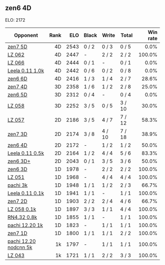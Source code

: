 ## zen6 4D ##

ELO: 2172

Opponent | Rank | ELO | Black | Write | Total | Win rate
---------|-----:|----:|-------|-------|-------|-------:
[zen7 5D](zen7%205D.md) | 4D | 2543 | 0 / 2 | 0 / 3 | 0 / 5 | 0.0%
[LZ 062](LZ%20062.md) | 4D | 2447 | - | 2 / 2 | 2 / 2 | 100.0%
[LZ 066](LZ%20066.md) | 4D | 2444 | 0 / 1 | - | 0 / 1 | 0.0%
[Leela 0.11 1.0k](Leela%200.11%201.0k.md) | 4D | 2442 | 0 / 6 | 0 / 2 | 0 / 8 | 0.0%
[zen6 6D](zen6%206D.md) | 4D | 2416 | 1 / 3 | 1 / 4 | 2 / 7 | 28.6%
[zen7 4D](zen7%204D.md) | 3D | 2358 | 1 / 6 | 1 / 2 | 2 / 8 | 25.0%
[zen6 5D](zen6%205D.md) | 3D | 2312 | 0 / 4 | - | 0 / 4 | 0.0%
[LZ 058](LZ%20058.md) | 3D | 2252 | 3 / 5 | 0 / 5 | 3 / 10 | 30.0%
[LZ 057](LZ%20057.md) | 2D | 2186 | 3 / 5 | 4 / 7 | 7 / 12 | 58.3%
[zen7 3D](zen7%203D.md) | 2D | 2174 | 3 / 8 | 4 / 10 | 7 / 18 | 38.9%
[zen6 4D](zen6%204D.md) | 2D | 2172 | - | 1 / 2 | 1 / 2 | 50.0%
[Leela 0.11 0.5k](Leela%200.11%200.5k.md) | 2D | 2164 | 1 / 2 | 4 / 4 | 5 / 6 | 83.3%
[zen6 3D+](zen6%203D+.md) | 2D | 2043 | 0 / 1 | 3 / 5 | 3 / 6 | 50.0%
[zen6 3D](zen6%203D.md) | 1D | 1978 | - | 2 / 2 | 2 / 2 | 100.0%
[LZ 051](LZ%20051.md) | 1D | 1968 | - | 4 / 4 | 4 / 4 | 100.0%
[pachi 3k](pachi%203k.md) | 1D | 1948 | 1 / 1 | 1 / 2 | 2 / 3 | 66.7%
[Leela 0.11 0.1k](Leela%200.11%200.1k.md) | 1D | 1941 | 1 / 1 | - | 1 / 1 | 100.0%
[zen7 2D](zen7%202D.md) | 1D | 1903 | 2 / 2 | 2 / 4 | 4 / 6 | 66.7%
[LZ 058 0.1k](LZ%20058%200.1k.md) | 1D | 1897 | 3 / 3 | 1 / 1 | 4 / 4 | 100.0%
[RN4.32 0.8k](RN4.32%200.8k.md) | 1D | 1855 | 1 / 1 | - | 1 / 1 | 100.0%
[pachi 12.20 1k](pachi%2012.20%201k.md) | 1D | 1823 | - | 1 / 1 | 1 / 1 | 100.0%
[zen7 1D](zen7%201D.md) | 1D | 1800 | 1 / 1 | 1 / 1 | 2 / 2 | 100.0%
[pachi 12.20 nodcnn 5k](pachi%2012.20%20nodcnn%205k.md) | 1k | 1797 | - | 1 / 1 | 1 / 1 | 100.0%
[LZ 043](LZ%20043.md) | 1k | 1721 | 1 / 1 | 2 / 2 | 3 / 3 | 100.0%
